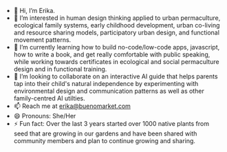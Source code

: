 - 👋 Hi, I’m Erika.
- 👀 I’m interested in human design thinking applied to urban permaculture, ecological family systems, early childhood development, urban co-living and resource sharing models, participatory urban design, and functional movement patterns.  
- 🌱 I’m currently learning how to build no-code/low-code apps, javascript, how to write a book, and get really comfortable with public speaking, while working towards certificates in ecological and social permaculture design and in functional training.
- 💞️ I’m looking to collaborate on an interactive AI guide that helps parents tap into their child's natural independence by experimenting with environmental design and communication patterns as well as other family-centred AI utilties.
- 📫 Reach me at erika@buenomarket.com
- 😄 Pronouns: She/Her
- ⚡ Fun fact: Over the last 3 years started over 1000 native plants from seed that are growing in our gardens and have been shared with community members and plan to continue growing and sharing.

<!---
buenoerika/buenoerika is a ✨ special ✨ repository because its `README.md` (this file) appears on your GitHub profile.
You can click the Preview link to take a look at your changes.
--->
